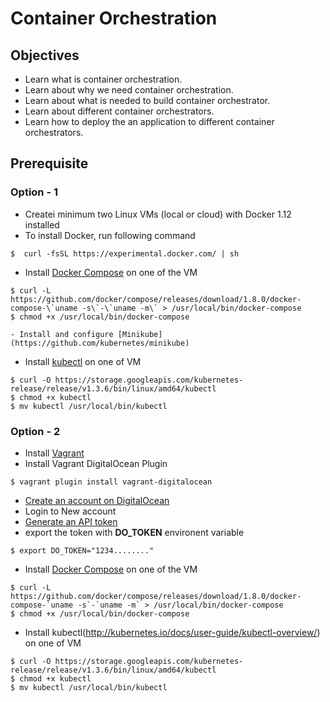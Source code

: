 # Container Orchestration

## Objectives
- Learn what is container orchestration. 
- Learn about why we need container orchestration.
- Learn about what is needed to build container orchestrator. 
- Learn about different container orchestrators.
- Learn how to deploy the an application to different container orchestrators.

## Prerequisite

### Option - 1 
- Createi minimum two Linux VMs (local or cloud) with Docker 1.12 installed 
 - To install Docker, run following command 
```
$  curl -fsSL https://experimental.docker.com/ | sh 
```
- Install [Docker Compose](https://docs.docker.com/compose/) on one of the VM  
```
$ curl -L https://github.com/docker/compose/releases/download/1.8.0/docker-compose-\`uname -s\`-\`uname -m\` > /usr/local/bin/docker-compose
$ chmod +x /usr/local/bin/docker-compose

- Install and configure [Minikube](https://github.com/kubernetes/minikube)
```
- Install [kubectl](http://kubernetes.io/docs/user-guide/kubectl-overview/) on one of VM
```
$ curl -O https://storage.googleapis.com/kubernetes-release/release/v1.3.6/bin/linux/amd64/kubectl
$ chmod +x kubectl
$ mv kubectl /usr/local/bin/kubectl
```  

### Option - 2
- Install [Vagrant](https://www.vagrantup.com/)     
- Install Vagrant DigitalOcean Plugin
```
$ vagrant plugin install vagrant-digitalocean
```
- [Create an account on DigitalOcean](http://www.digitalocean.com/?refcode=6883b56f3ade) 
 - Login to New account
 - [Generate an API token](https://cloud.digitalocean.com/settings/api/tokens)
 - export the token with **DO_TOKEN** environent variable 
 ```
 $ export DO_TOKEN="1234........"
 ```
- Install [Docker Compose](https://docs.docker.com/compose/) on one of the VM  
```
$ curl -L https://github.com/docker/compose/releases/download/1.8.0/docker-compose-`uname -s`-`uname -m` > /usr/local/bin/docker-compose
$ chmod +x /usr/local/bin/docker-compose
```
- Install kubectl(http://kubernetes.io/docs/user-guide/kubectl-overview/) on one of VM
```
$ curl -O https://storage.googleapis.com/kubernetes-release/release/v1.3.6/bin/linux/amd64/kubectl
$ chmod +x kubectl
$ mv kubectl /usr/local/bin/kubectl
```  
